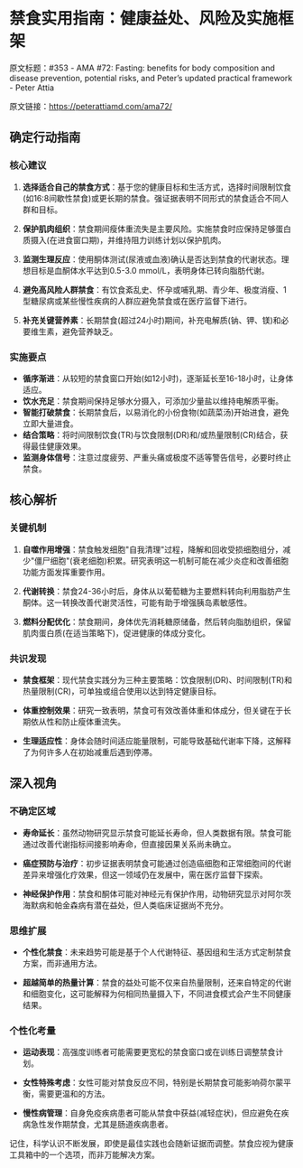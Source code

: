 # 禁食实用指南：健康益处、风险及实施框架

原文标题：#353 - AMA #72: Fasting: benefits for body composition and disease prevention, potential risks, and Peter’s updated practical framework - Peter Attia

原文链接：https://peterattiamd.com/ama72/

<YouTube videoId="xpPx0U0g2Bs" />


## 确定行动指南

### 核心建议
1. **选择适合自己的禁食方式**：基于您的健康目标和生活方式，选择时间限制饮食(如16:8间歇性禁食)或更长期的禁食。强证据表明不同形式的禁食适合不同人群和目标。
   
2. **保护肌肉组织**：禁食期间瘦体重流失是主要风险。实施禁食时应保持足够蛋白质摄入(在进食窗口期)，并维持阻力训练计划以保护肌肉。
   
3. **监测生理反应**：使用酮体测试(尿液或血液)确认是否达到禁食的代谢状态。理想目标是血酮体水平达到0.5-3.0 mmol/L，表明身体已转向脂肪代谢。

4. **避免高风险人群禁食**：有饮食紊乱史、怀孕或哺乳期、青少年、极度消瘦、1型糖尿病或某些慢性疾病的人群应避免禁食或在医疗监督下进行。

5. **补充关键营养素**：长期禁食(超过24小时)期间，补充电解质(钠、钾、镁)和必要维生素，避免营养缺乏。

### 实施要点
- **循序渐进**：从较短的禁食窗口开始(如12小时)，逐渐延长至16-18小时，让身体适应。
- **饮水充足**：禁食期间保持足够水分摄入，可添加少量盐以维持电解质平衡。
- **智能打破禁食**：长期禁食后，以易消化的小份食物(如蔬菜汤)开始进食，避免立即大量进食。
- **结合策略**：将时间限制饮食(TR)与饮食限制(DR)和/或热量限制(CR)结合，获得最佳健康效果。
- **监测身体信号**：注意过度疲劳、严重头痛或极度不适等警告信号，必要时终止禁食。

## 核心解析

### 关键机制
1. **自噬作用增强**：禁食触发细胞"自我清理"过程，降解和回收受损细胞组分，减少"僵尸细胞"(衰老细胞)积累。研究表明这一机制可能在减少炎症和改善细胞功能方面发挥重要作用。

2. **代谢转换**：禁食24-36小时后，身体从以葡萄糖为主要燃料转向利用脂肪产生酮体。这一转换改善代谢灵活性，可能有助于增强胰岛素敏感性。

3. **燃料分配优化**：禁食期间，身体优先消耗糖原储备，然后转向脂肪组织，保留肌肉蛋白质(在适当策略下)，促进健康的体成分变化。

### 共识发现
- **禁食框架**：现代禁食实践分为三种主要策略：饮食限制(DR)、时间限制(TR)和热量限制(CR)，可单独或组合使用以达到特定健康目标。

- **体重控制效果**：研究一致表明，禁食可有效改善体重和体成分，但关键在于长期依从性和防止瘦体重流失。

- **生理适应性**：身体会随时间适应能量限制，可能导致基础代谢率下降，这解释了为何许多人在初始减重后遇到停滞。

## 深入视角

### 不确定区域
- **寿命延长**：虽然动物研究显示禁食可能延长寿命，但人类数据有限。禁食可能通过改善代谢指标间接影响寿命，但直接因果关系尚未确立。

- **癌症预防与治疗**：初步证据表明禁食可能通过创造癌细胞和正常细胞间的代谢差异来增强化疗效果，但这一领域仍在发展中，需在医疗监督下探索。

- **神经保护作用**：禁食和酮体可能对神经元有保护作用，动物研究显示对阿尔茨海默病和帕金森病有潜在益处，但人类临床证据尚不充分。

### 思维扩展
- **个性化禁食**：未来趋势可能是基于个人代谢特征、基因组和生活方式定制禁食方案，而非通用方法。

- **超越简单的热量计算**：禁食的益处可能不仅来自热量限制，还来自特定的代谢和细胞变化，这可能解释为何相同热量摄入下，不同进食模式会产生不同健康结果。

### 个性化考量
- **运动表现**：高强度训练者可能需要更宽松的禁食窗口或在训练日调整禁食计划。
  
- **女性特殊考虑**：女性可能对禁食反应不同，特别是长期禁食可能影响荷尔蒙平衡，需要更温和的方法。

- **慢性病管理**：自身免疫疾病患者可能从禁食中获益(减轻症状)，但应避免在疾病急性发作期禁食，尤其是肠道疾病患者。

记住，科学认识不断发展，即使是最佳实践也会随新证据而调整。禁食应视为健康工具箱中的一个选项，而非万能解决方案。